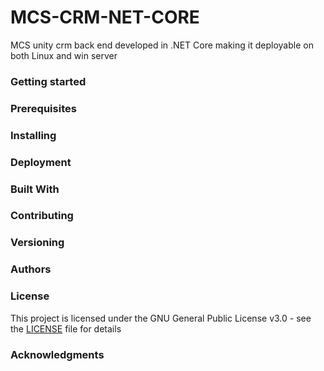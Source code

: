 # MCS-CRM-NET-CORE

MCS unity crm back end developed in .NET Core making it deployable on both Linux and win server

### Getting started

### Prerequisites

### Installing

### Deployment

### Built With

### Contributing

### Versioning

### Authors

### License
This project is licensed under the GNU General Public License v3.0 - see the [LICENSE](LICENSE) file for details

### Acknowledgments
